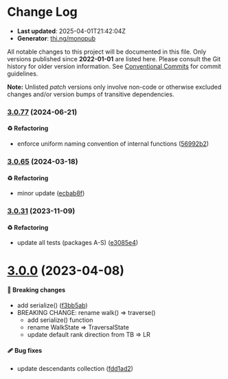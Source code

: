 # Change Log

- **Last updated**: 2025-04-01T21:42:04Z
- **Generator**: [thi.ng/monopub](https://thi.ng/monopub)

All notable changes to this project will be documented in this file.
Only versions published since **2022-01-01** are listed here.
Please consult the Git history for older version information.
See [Conventional Commits](https://conventionalcommits.org/) for commit guidelines.

**Note:** Unlisted _patch_ versions only involve non-code or otherwise excluded changes
and/or version bumps of transitive dependencies.

### [3.0.77](https://github.com/thi-ng/umbrella/tree/@thi.ng/rstream-dot@3.0.77) (2024-06-21)

#### ♻️ Refactoring

- enforce uniform naming convention of internal functions ([56992b2](https://github.com/thi-ng/umbrella/commit/56992b2))

### [3.0.65](https://github.com/thi-ng/umbrella/tree/@thi.ng/rstream-dot@3.0.65) (2024-03-18)

#### ♻️ Refactoring

- minor update ([ecbab8f](https://github.com/thi-ng/umbrella/commit/ecbab8f))

### [3.0.31](https://github.com/thi-ng/umbrella/tree/@thi.ng/rstream-dot@3.0.31) (2023-11-09)

#### ♻️ Refactoring

- update all tests (packages A-S) ([e3085e4](https://github.com/thi-ng/umbrella/commit/e3085e4))

# [3.0.0](https://github.com/thi-ng/umbrella/tree/@thi.ng/rstream-dot@3.0.0) (2023-04-08)

#### 🛑 Breaking changes

- add serialize() ([f3bb5ab](https://github.com/thi-ng/umbrella/commit/f3bb5ab))
- BREAKING CHANGE: rename walk() => traverse()
  - add serialize() function
  - rename WalkState => TraversalState
  - update default rank direction from TB => LR

#### 🩹 Bug fixes

- update descendants collection ([fdd1ad2](https://github.com/thi-ng/umbrella/commit/fdd1ad2))
